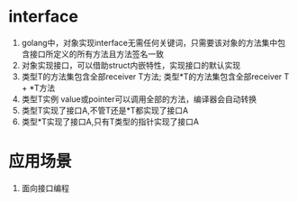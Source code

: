 # interface
1. golang中，对象实现interface无需任何关键词，只需要该对象的方法集中包含接口所定义的所有方法且方法签名一致
2. 对象实现接口，可以借助struct内嵌特性，实现接口的默认实现
3. 类型T的方法集包含全部receiver T方法; 类型*T的方法集包含全部receiver T + *T方法
4. 类型T实例 value或pointer可以调用全部的方法，编译器会自动转换
5. 类型T实现了接口A,不管T还是*T都实现了接口A
6. 类型*T实现了接口A,只有T类型的指针实现了接口A

# 应用场景
1. 面向接口编程